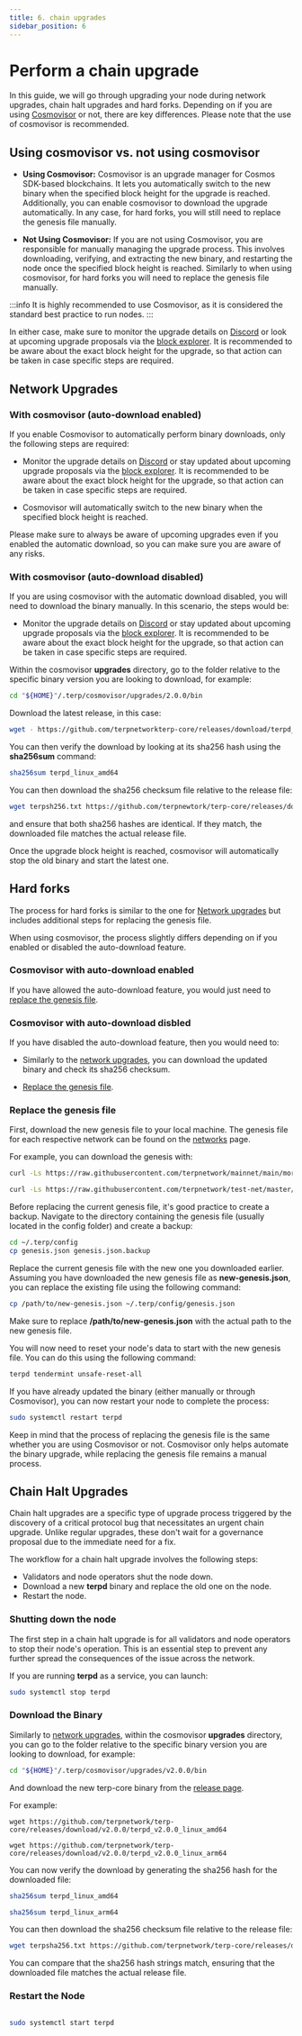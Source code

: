 ```yaml
---
title: 6. chain upgrades
sidebar_position: 6
---
```


# Perform a chain upgrade

In this guide, we will go through upgrading your node during network upgrades, chain halt upgrades and hard forks. Depending on if you are using [Cosmovisor](/validators/nodes/cosmovisor) or not, there are key differences. Please note that the use of cosmovisor is recommended.

## Using cosmovisor vs. not using cosmovisor

- **Using Cosmovisor:** Cosmovisor is an upgrade manager for Cosmos SDK-based blockchains. It lets you automatically switch to the new binary when the specified block height for the upgrade is reached. Additionally, you can enable cosmovisor to download the upgrade automatically. In any case, for hard forks, you will still need to replace the genesis file manually.

- **Not Using Cosmovisor:** If you are not using Cosmovisor, you are responsible for manually managing the upgrade process. This involves downloading, verifying, and extracting the new binary, and restarting the node once the specified block height is reached. Similarly to when using cosmovisor, for hard forks you will need to replace the genesis file manually.

:::info
It is highly recommended to use Cosmovisor, as it is considered the standard best practice to run nodes.
:::

In either case, make sure to monitor the upgrade details on [Discord](https://discord.gg/9mFZc4XEDA)
or look at upcoming upgrade proposals via the [block explorer](/networks/block-explorers). It is recommended to be aware about the exact block height for the upgrade, so that action can be taken in case specific steps are required.


## Network Upgrades

### With cosmovisor (auto-download enabled)


If you enable Cosmovisor to automatically perform binary downloads, only the following steps are required:

- Monitor the upgrade details on [Discord](https://discord.gg/9mFZc4XEDA) or stay updated about upcoming upgrade proposals via the [block explorer](/resources/block-explorers). It is recommended to be aware about the exact block height for the upgrade, so that action can be taken in case specific steps are required.

- Cosmovisor will automatically switch to the new binary when the specified block height is reached.

Please make sure to always be aware of upcoming upgrades even if you enabled the automatic download, so you can make sure you are aware of any risks.

### With cosmovisor (auto-download disabled)

If you are using cosmovisor with the automatic download disabled, you will need to download the binary manually. In this scenario, the steps would be:

- Monitor the upgrade details on [Discord](https://discord.gg/9mFZc4XEDA) or stay updated about upcoming upgrade proposals via the [block explorer](/resources/block-explorers). It is recommended to be aware about the exact block height for the upgrade, so that action can be taken in case specific steps are required.

Within the cosmovisor **upgrades** directory, go to the folder relative to the specific binary version you are looking to download, for example:

```bash
cd "${HOME}"/.terp/cosmovisor/upgrades/2.0.0/bin
```
Download the latest release, in this case:

```bash
wget - https://github.com/terpnetworkterp-core/releases/download/terpd_v2.0.0_linux_amd64
```


You can then verify the download by looking at its sha256 hash using the **sha256sum** command:

```bash
sha256sum terpd_linux_amd64
```

You can then download the sha256 checksum file relative to the release file:

```bash
wget terpsh256.txt https://github.com/terpnewtork/terp-core/releases/download/v2.0.0/terpd_v2.0.0_checksums.txt
```

and ensure that both sha256 hashes are identical. If they match, the downloaded file matches the actual release file.


Once the upgrade block height is reached, cosmovisor will automatically stop the old binary and start the latest one.

## Hard forks

The process for hard forks is similar to the one for [Network upgrades](#network-upgrades) but includes additional steps for replacing the genesis file.

When using cosmovisor, the process slightly differs depending on if you enabled or disabled the auto-download feature.

### Cosmovisor with auto-download enabled
If you have allowed the auto-download feature, you would just need to [replace the genesis file](#replace-the-genesis-file).


### Cosmovisor with auto-download disbled

If you have disabled the auto-download feature, then you would need to:

- Similarly to the [network upgrades](#network-upgrades), you can download the updated binary and check its sha256 checksum.

- [Replace the genesis file](#replace-the-genesis-file).


### Replace the genesis file

First, download the new genesis file to your local machine. The genesis file for each respective network can be found on the [networks](/networks) page.

For example, you can download the genesis with:

<Container>
<Tabs>
<TabItem value="mainnet" label="mainnet">

```bash
curl -Ls https://raw.githubusercontent.com/terpnetwork/mainnet/main/morocco-1/genesis.json > $HOME/.terp/config/genesis.json 
```

</TabItem>
<TabItem value="testnet" label="testnet">

```bash
curl -Ls https://raw.githubusercontent.com/terpnetwork/test-net/master/90u-3/genesis.json > $HOME/.terp/config/genesis.json 
```
</TabItem>
</Tabs>
</Container>

Before replacing the current genesis file, it's good practice to create a backup. Navigate to the directory containing the genesis file (usually located in the config folder) and create a backup:

```bash
cd ~/.terp/config
cp genesis.json genesis.json.backup

```

Replace the current genesis file with the new one you downloaded earlier. Assuming you have downloaded the new genesis file as **new-genesis.json**, you can replace the existing file using the following command:

```bash
cp /path/to/new-genesis.json ~/.terp/config/genesis.json

```

Make sure to replace **/path/to/new-genesis.json** with the actual path to the new genesis file.


You will now need to reset your node's data to start with the new genesis file. You can do this using the following command:

```bash
terpd tendermint unsafe-reset-all
```

If you have already updated the binary (either manually or through Cosmovisor), you can now restart your node to complete the process:

```bash
sudo systemctl restart terpd
```

Keep in mind that the process of replacing the genesis file is the same whether you are using Cosmovisor or not. Cosmovisor only helps automate the binary upgrade, while replacing the genesis file remains a manual process.


## Chain Halt Upgrades


Chain halt upgrades are a specific type of upgrade process triggered by the discovery of a critical protocol bug that necessitates an urgent chain upgrade. Unlike regular upgrades, these don't wait for a governance proposal due to the immediate need for a fix.

The workflow for a chain halt upgrade involves the following steps:

- Validators and node operators shut the node down.
- Download a new **terpd** binary and replace the old one on the node.
- Restart the node.

### Shutting down the node

The first step in a chain halt upgrade is for all validators and node operators to stop their node's operation. This is an essential step to prevent any further spread the consequences of the issue across the network. 

If you are running **terpd** as a service, you can launch: 

```bash
sudo systemctl stop terpd
```

### Download the Binary
Similarly to [network upgrades](#network-upgrades), within the cosmovisor **upgrades** directory, you can go to the folder relative to the specific binary version you are looking to download, for example:

```bash
cd "${HOME}"/.terp/cosmovisor/upgrades/v2.0.0/bin
```

And download the new terp-core binary from the <a href="https://github.com/terpnetworkterp-core/releases" target="_blank">release page</a>.

For example:

<Container>
<Tabs>
<TabItem value="amd64" label="amd64">

```
wget https://github.com/terpnetwork/terp-core/releases/download/v2.0.0/terpd_v2.0.0_linux_amd64
```
</TabItem>
<TabItem value="arm64" label="arm64">

```
wget https://github.com/terpnetwork/terp-core/releases/download/v2.0.0/terpd_v2.0.0_linux_arm64
```

</TabItem>
</Tabs>
</Container>

You can now verify the download by generating the sha256 hash for the downloaded file:

<Container>
<Tabs>
<TabItem value="amd64" label="amd64">

```bash
sha256sum terpd_linux_amd64
```

</TabItem>
<TabItem value="arm64" label="arm64">

```bash
sha256sum terpd_linux_arm64
```

</TabItem>
</Tabs>
</Container>

You can then download the sha256 checksum file relative to the release file:

```bash
wget terpsha256.txt https://github.com/terpnetwork/terp-core/releases/download/v2.0.0/terpd_v2.0.0__checksums.txt

```

You can compare that the sha256 hash strings match, ensuring that the downloaded file matches the actual release file.

### Restart the Node

```bash

sudo systemctl start terpd
```